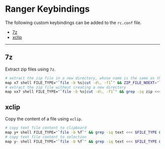 # Ranger Keybindings
The following custom keybindings can be added to the `rc.conf` file.

  * [7z](#7z)
  * [xclip](#xclip)

---

## 7z
Extract zip files using `7z`.

```bash
# extract the zip file in a new directory, whose name is the same as the zip file, but without extension
map x7 shell FILE_TYPE="`file -b %s|cut -d\, -f1`" && ZIP_FILE_NOEXT="`echo %s|rev|cut -f2- -d\.|rev`" && grep -iq zip <<< $FILE_TYPE && 7z x %s -o"$ZIP_FILE_NOEXT" || echo "Can't extract '$FILE_TYPE' -> %s"
# extract the zip file without creating a new directory
map xx7 shell FILE_TYPE="`file -b %s|cut -d\, -f1`" && grep -iq zip <<< $FILE_TYPE && 7z x %s || echo "Can't extract '$FILE_TYPE' -> %s"
```

## xclip
Copy the content of a file using `xclip`.

```bash
# copy text file content to clipboard
map y+ shell FILE_TYPE="`file -b %f`" && grep -iq text <<< $FILE_TYPE && xclip -r -selection clipboard < %f || echo "Can't copy '$FILE_TYPE' -> %f"
# copy text file content to selection
map y- shell FILE_TYPE="`file -b %f`" && grep -iq text <<< $FILE_TYPE && xclip -r < %f || echo "Can't copy '$FILE_TYPE' -> %f"
```

